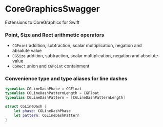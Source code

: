 CoreGraphicsSwagger
===================

Extensions to CoreGraphics for Swift


### Point, Size and Rect arithmetic operators

- `CGPoint` addition, subtraction, scalar multiplication, negation and absolute value
- `CGSize` addition, subtraction, scalar multiplication, negation and absolute value
- `CGRect` union and `CGPoint` containment


### Convenience type and type aliases for line dashes

```swift
typealias CGLineDashPhase = CGFloat
typealias CGLineDashPatternLength = CGFloat
typealias CGLineDashPattern = [CGLineDashPatternLength]

struct CGLineDash {
    let phase: CGLineDashPhase
    let pattern: CGLineDashPattern
}
```
